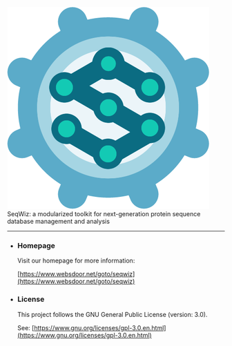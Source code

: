 ﻿![SeqWiz LOGO](dft_gci_logo.png)  
SeqWiz: a modularized toolkit for next-generation protein sequence database management and analysis
* * *

*   ### Homepage
    Visit our homepage for more information:
    
    [https://www.websdoor.net/goto/seqwiz](https://www.websdoor.net/goto/seqwiz)
    
*   ### License
    
    This project follows the GNU General Public License (version: 3.0).
    
    See: [https://www.gnu.org/licenses/gpl-3.0.en.html](https://www.gnu.org/licenses/gpl-3.0.en.html)
